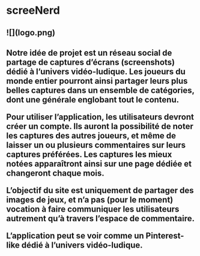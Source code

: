 <h1><b> screeNerd </b></h1>

<h2>![](logo.png)<h2>
Notre idée de projet est un réseau social de partage de captures d’écrans (screenshots) dédié à l’univers vidéo-ludique. Les joueurs du monde entier pourront ainsi partager leurs plus belles captures dans un ensemble de catégories, dont une générale englobant tout le contenu.

Pour utiliser l’application, les utilisateurs devront créer un compte.
Ils auront la possibilité de noter les captures des autres joueurs, et même de laisser un ou plusieurs commentaires sur leurs captures préférées. Les captures les mieux notées apparaîtront ainsi sur une page dédiée et changeront chaque mois.

L’objectif du site est uniquement de partager des images de jeux, et n’a pas (pour le moment) vocation à faire communiquer les utilisateurs autrement qu’à travers l’espace de commentaire.

L’application peut se voir comme un Pinterest-like dédié à l’univers vidéo-ludique.

